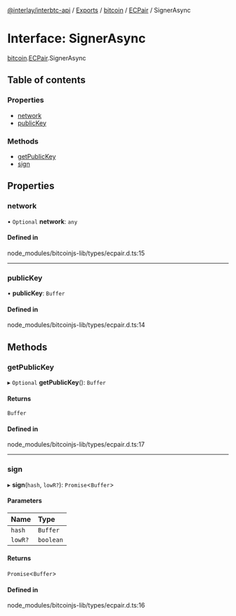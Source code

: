 [@interlay/interbtc-api](/README.md) / [Exports](/modules.md) / [bitcoin](/modules/bitcoin.md) / [ECPair](/modules/bitcoin.ECPair.md) / SignerAsync

# Interface: SignerAsync

[bitcoin](/modules/bitcoin.md).[ECPair](/modules/bitcoin.ECPair.md).SignerAsync

## Table of contents

### Properties

- [network](/interfaces/bitcoin.ECPair.SignerAsync.md#network)
- [publicKey](/interfaces/bitcoin.ECPair.SignerAsync.md#publickey)

### Methods

- [getPublicKey](/interfaces/bitcoin.ECPair.SignerAsync.md#getpublickey)
- [sign](/interfaces/bitcoin.ECPair.SignerAsync.md#sign)

## Properties

### <a id="network" name="network"></a> network

• `Optional` **network**: `any`

#### Defined in

node_modules/bitcoinjs-lib/types/ecpair.d.ts:15

___

### <a id="publickey" name="publickey"></a> publicKey

• **publicKey**: `Buffer`

#### Defined in

node_modules/bitcoinjs-lib/types/ecpair.d.ts:14

## Methods

### <a id="getpublickey" name="getpublickey"></a> getPublicKey

▸ `Optional` **getPublicKey**(): `Buffer`

#### Returns

`Buffer`

#### Defined in

node_modules/bitcoinjs-lib/types/ecpair.d.ts:17

___

### <a id="sign" name="sign"></a> sign

▸ **sign**(`hash`, `lowR?`): `Promise`<`Buffer`\>

#### Parameters

| Name | Type |
| :------ | :------ |
| `hash` | `Buffer` |
| `lowR?` | `boolean` |

#### Returns

`Promise`<`Buffer`\>

#### Defined in

node_modules/bitcoinjs-lib/types/ecpair.d.ts:16
